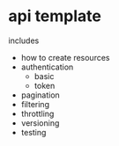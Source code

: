 # api template
includes
- how to create resources
- authentication
    - basic
    - token
- pagination
- filtering
- throttling
- versioning
- testing